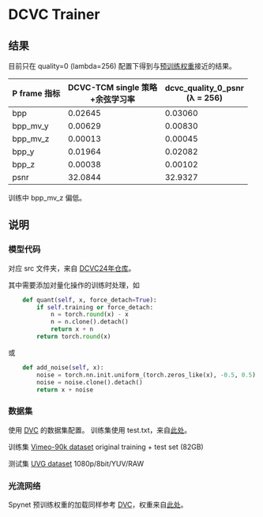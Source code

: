 # DCVC Trainer

## 结果

目前只在 quality=0 (lambda=256) 配置下得到与[预训练权重](https://github.com/microsoft/DCVC?tab=readme-ov-file#clipboard-dcvc-family)接近的结果。

|P frame 指标|DCVC-TCM single 策略<br>+余弦学习率|dcvc_quality_0_psnr<br> (λ = 256)|
| --- | --- | --- |
|bpp|0.02645|0.03060|
|bpp_mv_y|0.00629|0.00830|
|bpp_mv_z|0.00013|0.00045|
|bpp_y|0.01964|0.02082|
|bpp_z|0.00038|0.00102|
|psnr|32.0844|32.9327|

训练中 bpp_mv_z 偏低。

## 说明

### 模型代码

对应 src 文件夹，来自 [DCVC24年仓库](https://github.com/microsoft/DCVC/tree/4df94295c8dbe0a26456582d1a0eddb3465f1597/DCVC)。

其中需要添加对量化操作的训练时处理，如
```py
    def quant(self, x, force_detach=True):
        if self.training or force_detach:
            n = torch.round(x) - x
            n = n.clone().detach()
            return x + n
        return torch.round(x)
```
或
```py
    def add_noise(self, x):
        noise = torch.nn.init.uniform_(torch.zeros_like(x), -0.5, 0.5)
        noise = noise.clone().detach()
        return x + noise
```

### 数据集

使用 [DVC](https://github.com/ZhihaoHu/PyTorchVideoCompression/blob/master/DVC/dataset.py) 的数据集配置。
训练集使用 test.txt，来自[此处](https://github.com/ZhihaoHu/PyTorchVideoCompression/blob/master/DVC/data/vimeo_septuplet/test.txt)。

训练集
[Vimeo-90k dataset](http://toflow.csail.mit.edu/) original training + test set (82GB) 

测试集
[UVG dataset](http://ultravideo.cs.tut.fi/#testsequences_x) 1080p/8bit/YUV/RAW

### 光流网络

Spynet 预训练权重的加载同样参考 [DVC](https://github.com/ZhihaoHu/PyTorchVideoCompression/blob/master/DVC/subnet/endecoder.py#L313)，权重来自[此处](https://github.com/ZhihaoHu/PyTorchVideoCompression/tree/master/DVC/examples/flow_pretrain_np)。


